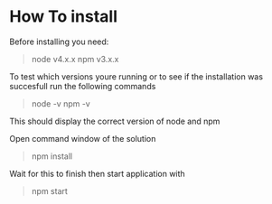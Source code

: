 # How To install

Before installing you need:

> node v4.x.x
> npm v3.x.x

To test which versions youre running or to see if the installation was succesfull run the following commands

> node -v 
> npm -v

This should display the correct version of node and npm


Open command window of the solution

> npm install

Wait for this to finish
then start application with

> npm start
